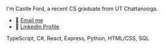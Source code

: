 I'm Castle Ford, a recent CS graduate from UT Chattanooga.

- 📧 [Email me](mailto:cstlford@gmail.com)
- 🔗 [LinkedIn Profile](https://www.linkedin.com/in/castleford)

TypeScript, C#, React, Express, Python, HTML/CSS, SQL
